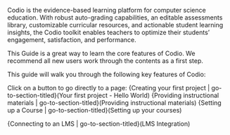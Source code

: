 Codio is the evidence-based learning platform for computer science education. With robust auto-grading capabilities, an editable assessments library, customizable curricular resources, and actionable student learning insights, the Codio toolkit enables teachers to optimize their students’ engagement, satisfaction, and performance. 

This Guide is a great way to learn the core features of Codio. We recommend all new users work through the contents as a first step.

This guide will walk you through the following key features of Codio:


Click on a button to go directly to a page:
{Creating your first project | go-to-section-titled}(Your first project - Hello World)
{Providing instructional materials | go-to-section-titled}(Providing instructional materials)
{Setting up a Course | go-to-section-titled}(Setting up your courses)

{Connecting to an LMS | go-to-section-titled}(LMS Integration)